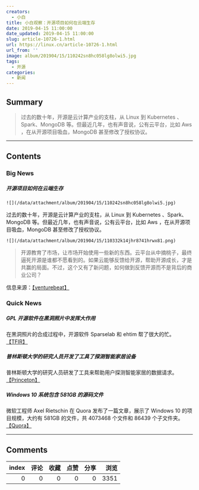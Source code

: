 ```yaml
---
creators:
  - 小白
title: 小白观察：开源项目如何在云端生存
date: 2019-04-15 11:00:00
date_updated: 2019-04-15 11:00:00
slug: article-10726-1.html
url: https://linux.cn/article-10726-1.html
url_from: ''
image: album/201904/15/110242sn8hc058lg8olwi5.jpg
tags:
  - 开源
categories:
  - 新闻
---
```


## Summary

> 过去的数十年，开源是云计算产业的支柱，从 Linux 到 Kubernetes 、Spark、MongoDB 等。但最近几年，也有声音说，公有云平台，比如 Aws ，在从开源项目吸血，MongoDB 甚至修改了授权协议。

***

<!-- more -->

## Contents

### Big News

##### 开源项目如何在云端生存

`![](/data/attachment/album/201904/15/110242sn8hc058lg8olwi5.jpg)`

过去的数十年，开源是云计算产业的支柱，从 Linux 到 Kubernetes 、Spark、MongoDB 等。但最近几年，也有声音说，公有云平台，比如 Aws ，在从开源项目吸血，MongoDB 甚至修改了授权协议。

`![](/data/attachment/album/201904/15/110332k14jhr8741hrwx81.png)`

> 
> 开源教育了市场，让市场开始使用一些新的东西。云平台从中摘桃子，最终逼死开源是谁都不愿看到的。如果云能够反馈给开源，帮助开源成长，才是共赢的局面。不过，这个又有了新问题，如何做到反馈开源而不是背后的商业公司？
> 
> 
> 

信息来源：[【venturebeat】](https://venturebeat.com/2019/04/14/how-open-source-can-survive-the-cloud/)

### Quick News

##### GPL 开源软件在黑洞照片中发挥大作用

在黑洞照片的合成过程中，开源软件 Sparselab 和 ehtim 帮了很大的忙。[【TFIR】](https://www.tfir.io/gnu-gplv3-at-the-heart-of-black-hole-image/)

##### 普林斯顿大学的研究人员开发了工具了探测智能家居设备

普林斯顿大学的研究人员研发了工具来帮助用户探测智能家居的数据请求。[【Princeton】](https://iot-inspector.princeton.edu/)

##### Windows 10 系统包含 581GB 的源码文件

微软工程师 Axel Rietschin 在 Quora 发布了一篇文章，展示了 Windows 10 的项目规模，大约有 581GB 的文件，共 4073468 个文件和 86439 个子文件夹。[【Quora】](https://www.quora.com/Which-programming-language-is-used-for-making-Windows-10/answer/Axel-Rietschin)

***

## Comments


|   index |   评论 |   收藏 |   点赞 |   分享 |   浏览 |
|--------:|-------:|-------:|-------:|-------:|-------:|
|       0 |      0 |      0 |      0 |      0 |   3351 |
